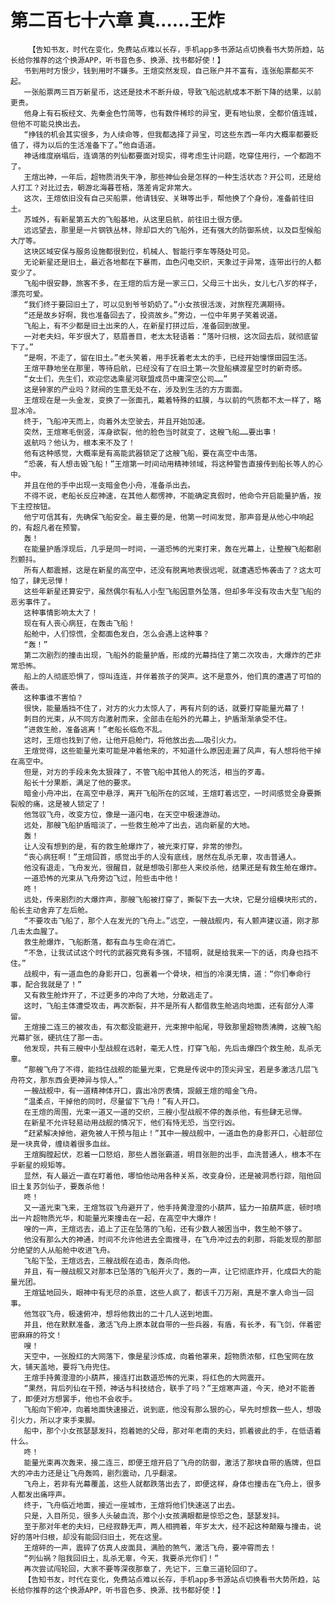 # 第二百七十六章 真……王炸
        【告知书友，时代在变化，免费站点难以长存，手机app多书源站点切换看书大势所趋，站长给你推荐的这个换源APP，听书音色多、换源、找书都好使！】
       书到用时方恨少，钱到用时不嫌多。王煊突然发现，自己账户并不富有，连张船票都买不起。
       一张船票两三百万新星币，这还是技术不断升级，导致飞船远航成本不断下降的结果，以前更贵。
       他身上有石板经文、先秦金色竹简等，也有数件稀珍的异宝，更有地仙泉，全都价值连城，但他不可能兑换出去。
       “挣钱的机会其实很多，为人续命等，但我都选择了异宝，可这些东西一年内大概率都要贬值了，得为以后的生活准备下了。”他自语道。
       神话维度崩塌后，连谪落的列仙都要面对现实，得考虑生计问题，吃穿住用行，一个都跑不了。
       王煊出神，一年后，超物质消失干净，那些神仙会是怎样的一种生活状态？开公司，还是给人打工？对比过去，朝游北海暮苍梧，落差肯定非常大。
       这次，王煊依旧没有自己买船票，他请钱安、关琳等出手，帮他换了个身份，准备前往旧土。
       苏城外，有新星第五大的飞船基地，从这里启航，前往旧土很方便。
       远远望去，那里是一片钢铁丛林，除却巨大的飞船外，还有强大的防御系统，以及巨型候船大厅等。
       这块区域安保与服务设施都很到位，机械人、智能行李车等随处可见。
       无论新星还是旧土，最近各地都在下暴雨，血色闪电交织，天象过于异常，连带出行的人都变少了。
       飞船中很安静，旅客不多，在王煊的后方是一家三口，父母三十出头，女儿七八岁的样子，漂亮可爱。
       “我们终于要回旧土了，可以见到爷爷奶奶了。”小女孩很活泼，对旅程充满期待。
       “还是故乡好啊，我也准备回去了，投资故乡。”旁边，一位中年男子笑着说道。
       飞船上，有不少都是旧土出来的人，在新星打拼过后，准备回到故里。
       一对老夫妇，年岁很大了，慈眉善目，老太太轻语着：“落叶归根，这次回去后，就彻底留下了。”
       “是啊，不走了，留在旧土。”老头笑着，用手抚着老太太的手，已经开始憧憬田园生活。
       王煊平静地坐在那里，等待启航，已经没有了在旧土第一次登船横渡星空时的新奇感。
       “女士们，先生们，欢迎您选乘星河联盟成员中庸深空公司……”
       这是钟家的产业吗？财阀的生意无处不在，涉及到生活的方方面面。
       王煊现在是一头金发，变换了一张面孔，戴着特殊的虹膜，与以前的气质都不太一样了，略显冰冷。
       终于，飞船冲天而上，向着外太空驶去，并且开始加速。
       突然，王煊寒毛倒竖，浑身欲裂，他的脸色当时就变了，这艘飞船……要出事！
       返航吗？他认为，根本来不及了！
       他有这种感觉，大概率是有高能武器锁定了这艘飞船，要在高空中击落。
       “恐袭，有人想击毁飞船！”王煊第一时间动用精神领域，将这种警告直接传到船长等人的心中。
       并且在他的手中出现一支暗金色小舟，准备杀出去。
       不得不说，老船长反应神速，在其他人都愣神，不能确定真假时，他命令开启能量护盾，按下主控按钮。
       他宁可信其有，先确保飞船安全。最主要的是，他第一时间发觉，那声音是从他心中响起的，有超凡者在预警。
       轰！
       在能量护盾浮现后，几乎是同一时间，一道恐怖的光束打来，轰在光幕上，让整艘飞船都剧烈颤抖。
       所有人都震撼，这是在新星的高空中，还没有脱离地表很远呢，就遭遇恐怖袭击了？这太可怕了，肆无忌惮！
       这些年新星还算安宁，虽然偶尔有私人小型飞船因意外坠落，但却多年没有攻击大型飞船的恶劣事件了。
       这种事情影响太大了！
       现在有人丧心病狂，在轰击飞船！
       船舱中，人们惊慌，全都面色发白，怎么会遇上这种事？
       “轰！”
       第二次剧烈的撞击出现，飞船外的能量护盾，形成的光幕挡住了第二次攻击，大爆炸的芒非常恐怖。
       船上的人彻底恐惧了，惊叫连连，并伴着孩子的哭声。这不是意外，他们真的遭遇了可怕的袭击。
       这种事谁不害怕？
       很快，能量盾挡不住了，对方的火力太惊人了，再有片刻的话，就要打穿能量光幕了！
       刺目的光束，从不同方向激射而来，全部击在船外的光幕上，护盾渐渐承受不住。
       “进救生舱，准备逃离！”老船长临危不乱。
       这时，王煊也找到了他，让他开启舱门，将他放出去……吸引火力。
       王煊觉得，这些能量光束可能是冲着他来的，不知道什么原因走漏了风声，有人想将他干掉在高空中。
       但是，对方的手段未免太狠辣了，不管飞船中其他人的死活，相当的歹毒。
       船长十分果断，满足了他的要求。
       暗金小舟冲出，在高空中悬浮，离开飞船所在的区域，王煊盯着远空，一时间感觉全身要撕裂般的痛，这是被人锁定了！
       他驾驭飞舟，改变方位，像是一道闪电，在天空中极速游动。
       远处，那艘飞船护盾暗淡了，一些救生舱冲了出去，逃向新星的大地。
       轰！
       让人没有想到的是，有的救生舱爆炸了，被光束打穿，非常的惨烈。
       “丧心病狂啊！”王煊回首，感觉出手的人没有底线，居然在乱杀无辜，攻击普通人。
       他没有退走，飞舟发光，很醒目，就是想吸引那些人来绞杀他，结果还是有救生舱在爆炸。
       一道恐怖的光束从飞舟旁边飞过，险些击中他！
       咚！
       远处，传来剧烈的大爆炸声，那艘飞船被打穿了，撕裂下去一大块，它是分组模块形式的，船长主动舍弃了左后舱。
       “不要攻击飞船了，那个人在发光的飞舟上。”远空，一艘战舰内，有人颤声建议道，刚才那几击太血腥了。
       救生舱爆炸，飞船断落，都有血与生命在消亡。
       “不急，让我试试这个时代的武器究竟有多强，不错啊，就是给我来一下的话，肉身也挡不住。”
       战舰中，有一道血色的身影开口，包裹着一个骨块，相当的冷漠无情，道：“你们奉命行事，配合我就是了！”
       又有救生舱炸开了，不过更多的冲向了大地，分散逃走了。
       这时，飞船主体遭受攻击，再次断裂，并不是所有人都借救生舱逃向地面，还有部分人滞留。
       王煊接二连三的被攻击，有次都没能避开，光束擦中船尾，导致那里超物质沸腾，这艘飞船光幕扩张，硬抗住了那一击。
       他发现，共有三艘中小型战舰在远射，毫无人性，打穿飞船，先后击爆四个救生舱，乱杀无辜。
       “那艘飞舟了不得，能挡住战舰的能量光束，它竟是传说中的顶尖异宝，若是多激活几层飞舟符文，那东西会更神异与惊人。”
       一艘战舰中，有一道精神体开口，露出冷厉表情，觊觎王煊的暗金飞舟。
       “温柔点，干掉他的同时，尽量留下飞舟！”有人开口。
       在王煊的周围，光束一道又一道的交织，三艘小型战舰不停的轰杀他，有些肆无忌惮。
       在新星不允许轻易动用战舰的情况下，他们有恃无恐，当空行凶。
       “赶紧解决掉他，避免被人干预与阻止！”其中一艘战舰中，一道血色的身影开口，心脏部位是一块真骨，缠绕着很多血丝。
       王煊胸膛起伏，忍着一口怒焰，那些人嚣张霸道，明目张胆的出手，血洗普通人，根本不在乎新星的规矩等。
       显然，有人最近一直在盯着他，哪怕他动用各种关系，改变身份，还是被洞悉行踪，阻他回旧土复苏剑仙子，要轰杀他！
       咚！
       又一道光束飞来，王煊驾驭飞舟避开了，他手持黄澄澄的小葫芦，猛力一拍葫芦底，顿时喷出一片超物质光华，和能量光束撞击在一起，在高空中大爆炸！
       嗖的一声，王煊远去，追上了正在坠落的飞船，还有少数人被困当中，救生舱不够了。
       他没有那么大的神通，时间不允许他进去全面搜寻，在飞舟冲过去的刹那，将能发现的那部分绝望的人从船舱中收进飞舟。
       飞船下坠，王煊远去，三艘战舰在追击，轰杀向他。
       并且，有一艘战舰又对那本已坠落的飞船开火了，轰的一声，让它彻底炸开，化成巨大的能量光团。
       王煊猛地回头，眼神中有无尽的杀意，这些人疯了，都该千刀万剐，真是不拿人命当一回事。
       他驾驭飞舟，极速俯冲，想将他救出的二十几人送到地面。
       并且，他在默默准备，激活飞舟上原本就自带的一些兵器，有盾，有长矛，有飞剑，伴着密密麻麻的符文！
       嗖！
       天空中，一张殷红的大网落下，像是星沙炼成，向着他罩来，超物质浓郁，红色宝网在放大，铺天盖地，要将飞舟兜住。
       王煊手持黄澄澄的小葫芦，接连打出数道恐怖的光束，将红色的大网震开。
       “果然，背后列仙在干预，神话与科技结合，联手了吗？”王煊寒声道，今天，绝对不能善了，即便对方想罢手，他也不会收手。
       飞船向下俯冲，向着地面快速接近，说到底，他没有那么狠的心，早先时想救一些人，想吸引火力，所以才束手束脚。
       船中，那个小女孩瑟瑟发抖，抱着她的父母，那对年老南的夫妇，抓着彼此的手，在低语着什么。
       咚！
       能量光束再次轰来，接二连三，即便王煊开启了飞舟的防御，激活了那块自带的盾牌，但巨大的冲击力还是让飞舟轰鸣，剧烈震动，几乎翻滚。
       飞舟上，若非有光幕覆盖，这些人就都跌落出去了，即便这样，身体也撞击在飞舟上，很多人都发出痛呼声。
       终于，飞舟临近地面，接近一座城市，王煊将他们快速送了出去。
       只是，入目所见，很多人头破血流，那个小女孩满眼都是惊恐之色，瑟瑟发抖。
       至于那对年老的夫妇，已经寂静无声，两人相拥着，年岁太大，经不起这种颠簸与撞击，说好的落叶归根，却没有能回归旧土，死在这里。
       王煊砰的一声，震碎了仿真人皮面具，满脸的煞气，激活飞舟，要冲霄而去！
       “列仙祸？阻我回旧土，乱杀无辜，今天，我要杀光你们！”
       再次尝试闯轮回，大家不要等深夜那章了，先记下，三章三道轮回印了。
       【告知书友，时代在变化，免费站点难以长存，手机app多书源站点切换看书大势所趋，站长给你推荐的这个换源APP，听书音色多、换源、找书都好使！】